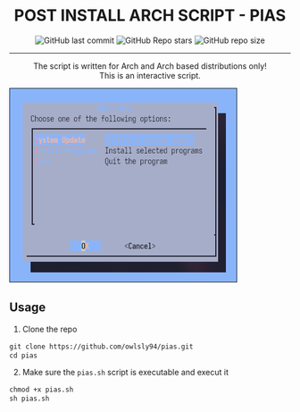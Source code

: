 <div align="center">
 <h1> POST INSTALL ARCH SCRIPT - PIAS </h1>
</div>

<div align="center">

![GitHub last commit](https://img.shields.io/github/last-commit/owlsly94/pias?style=for-the-badge&color=a6e3a1&logoColor=D9E0EE&labelColor=292324)
![GitHub Repo stars](https://img.shields.io/github/stars/owlsly94/pias?style=for-the-badge&color=74c7ec&logoColor=D9E0EE&labelColor=292324&logo=andela)
![GitHub repo size](https://img.shields.io/github/repo-size/owlsly94/pias?style=for-the-badge&color=cba6f7&logoColor=D9E0EE&labelColor=292324&logo=protondrive)

</div>
<hr />
<div align="center">
<p>
   The script is written for Arch and Arch based distributions only! <br/>
   This is an interactive script. <br/>
</p>
</div>

![image](https://raw.githubusercontent.com/owlsly94/pias/main/assets/screen1.png)

## Usage
1. Clone the repo
```
git clone https://github.com/owlsly94/pias.git
cd pias
```
2. Make sure the `pias.sh` script is executable and execut it
```
chmod +x pias.sh
sh pias.sh
```
